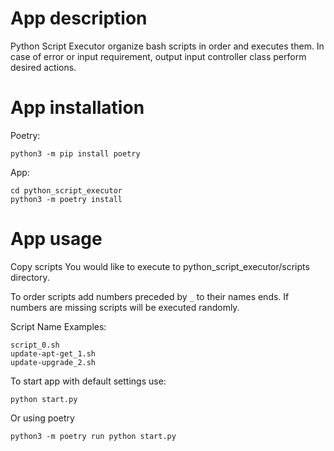 # App description 
Python Script Executor organize bash scripts in order and executes them.
In case of error or input requirement, output input controller class perform desired actions.

# App installation

Poetry:

	python3 -m pip install poetry
	
App:

	cd python_script_executor
	python3 -m poetry install

# App usage 
Copy scripts You would like to execute to python_script_executor/scripts directory.

To order scripts add numbers preceded by `_` to their names ends. If numbers are missing
scripts will be executed randomly.

Script Name Examples:

	script_0.sh
	update-apt-get_1.sh
	update-upgrade_2.sh

To start app with default settings use:

	python start.py
	
Or using poetry

	python3 -m poetry run python start.py

